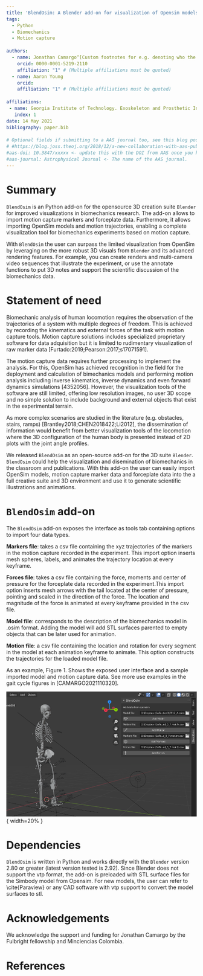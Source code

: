```yaml
---
title: 'BlendOsim: A Blender add-on for visualization of Opensim models and motion capture data'
tags:
  - Python
  - Biomechanics
  - Motion capture
  
authors:
  - name: Jonathan Camargo^[Custom footnotes for e.g. denoting who the corresponding author is can be included like this.]
    orcid: 0000-0001-5219-2110
    affiliation: "1" # (Multiple affiliations must be quoted)
  - name: Aaron Young
    orcid:     
    affiliation: "1" # (Multiple affiliations must be quoted)
	
affiliations:
 - name: Georgia Institute of Technology. Exoskeleton and Prosthetic Intelligent  Control (EPIC) lab.
   index: 1 
date: 14 May 2021
bibliography: paper.bib

# Optional fields if submitting to a AAS journal too, see this blog post:
# #https://blog.joss.theoj.org/2018/12/a-new-collaboration-with-aas-publishing
#aas-doi: 10.3847/xxxxx <- update this with the DOI from AAS once you know it.
#aas-journal: Astrophysical Journal <- The name of the AAS journal.
---
```


# Summary
`BlendOsim` is an Python add-on for the opensource 3D creation suite `Blender` for improved visualizations in biomechanics research.  The add-on allows to import motion capture markers and forceplate data. Furthermore, it allows importing OpenSim models and motion trajectories, enabling a complete visualization tool for biomechanics experiments based on motion capture.

With `BlendOsim` the user can surpass the limited visualization from OpenSim by leveraging on the more robust 3D visuals from `Blender` and its advanced rendering features. For example, you can create renders and multi-camera video sequences that illustrate the experiment, or use the annotate functions to put 3D notes and support the scientific discussion of the biomechanics data.


# Statement of need

Biomechanic analysis of human locomotion requires the observation of the trajectories of a system with multiple degrees of freedom. This is achieved by recording the kinematics and external forces of the task with motion capture tools. Motion capture solutions includes specialized proprietary software for data adquisition but it is limited to rudimentary visualization of raw marker data [Furtado:2019;Pearson:2017;s17071591].

The motion capture data requires further processing to implement the analysis. For this, OpenSim has achieved recognition in the field for the deployment and calculation of bimechanics models and performing motion analysis including inverse kinematics, inverse dynamics and even forward dynamics simulations [4352056]. However, the visualization tools of the software are still limited, offering low resolution images, no user 3D scope and no simple solution to include background and external objects that exist in the experimental terrain. 

As more complex scenarios are studied in the literature (e.g. obstacles, stairs, ramps) [Brantley2018;CHEN2018422;Li2012], the dissemination of information would benefit from better visualization tools of the locomotion where the 3D configuration of the human body is presented instead of 2D plots with the joint angle profiles. 

 We released `BlendOsim` as an open-source add-on for the 3D suite `Blender`. `BlendOsim` could help the visualization and disemination of biomechanics in the classroom and publications. With this add-on the user can easily import OpenSim models, motion capture marker data and forceplate data into the a full creative suite and 3D environment and use it to generate scientific illustrations and animations.

# `BlendOsim` add-on

The `BlendOsim` add-on exposes the interface as tools tab containing options to import four data types.

**Markers file**: takes a csv file containing the xyz trajectories of the markers in the motion capture recorded in the experiment. This import option inserts mesh spheres, labels, and animates the trajectory location at every keyframe.

**Forces file**: takes a csv file containing the force, moments and center of pressure for the forceplate data recorded in the experiment.This import option inserts mesh arrows with the tail located at the center of pressure, pointing and scaled in the direction of the force. The location and magnitude of the force is animated at every keyframe provided in the csv file.

**Model file**: corresponds to the description of the biomechanics model in .osim format. Adding the model will add STL surfaces parented to empty objects that can be later used for animation. 

**Motion file**: a csv file containing the location and rotation for every segment in the model at each animation keyframe to animate. This option constructs the trajectories for the loaded model file.

As an example, Figure 1. Shows the exposed user interface and a sample imported model and motion capture data. See more use examples in the gait cycle figures in [CAMARGO2021110320].

![User interface for BlendOsim. The user can import markers, forces, models and motion files](doc/preview.png){ width=20% } 

# Dependencies

`BlendOsim` is written in Python and works directly with the `Blender` version 2.80 or greater (latest version tested is 2.92). Since Blender does not support the vtp format, the add-on is preloaded with STL surface files for the Simbody model from Opensim. For new models, the user can refer to \cite{Paraview} or any CAD software with vtp support to convert the model surfaces to stl. 


# Acknowledgements

We acknowledge the support and funding for Jonathan Camargo by the Fulbright fellowship and Minciencias Colombia.

# References